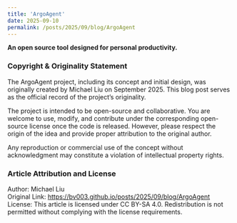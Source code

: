 ```yaml
---
title: 'ArgoAgent'
date: 2025-09-10
permalink: /posts/2025/09/blog/ArgoAgent
---
```

**An open source tool designed for personal productivity.**




<!-- excerpt -->

### Copyright & Originality Statement

The ArgoAgent project, including its concept and initial design, was originally created by Michael Liu on September 2025.
This blog post serves as the official record of the project’s originality.

The project is intended to be open-source and collaborative. You are welcome to use, modify, and contribute under the corresponding open-source license once the code is released. However, please respect the origin of the idea and provide proper attribution to the original author.

Any reproduction or commercial use of the concept without acknowledgment may constitute a violation of intellectual property rights.

### Article Attribution and License
Author: Michael Liu  
Original Link: https://bv003.github.io/posts/2025/09/blog/ArgoAgent  
License: This article is licensed under CC BY-SA 4.0. Redistribution is not permitted without complying with the license requirements.  
